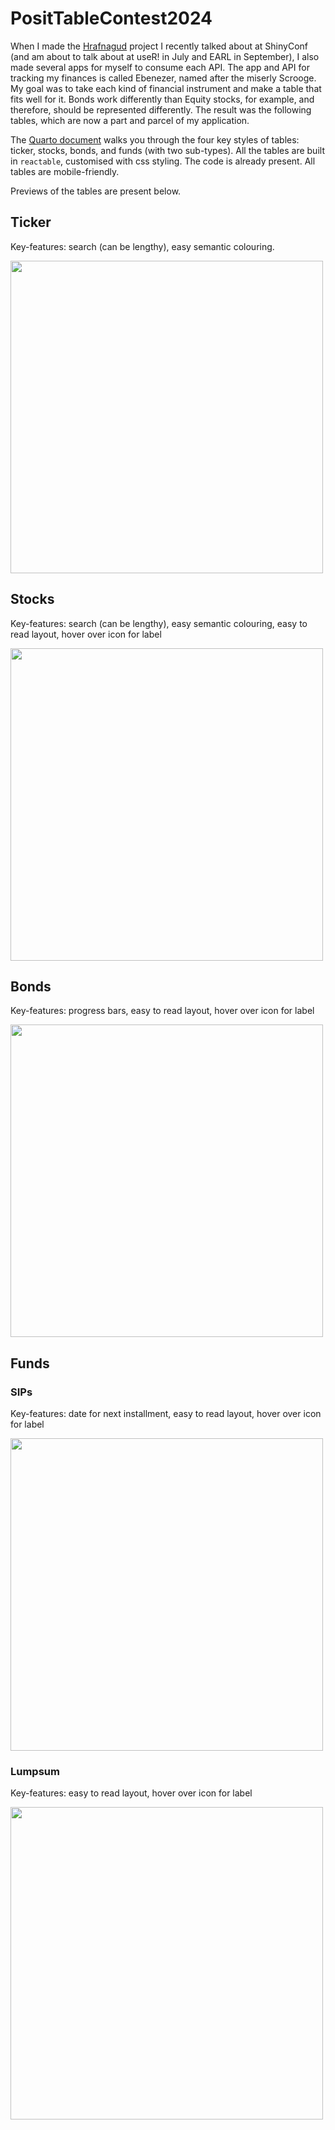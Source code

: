 # PositTableContest2024
When I made the [Hrafnagud](https://github.com/deepanshkhurana/Hrafnagud-Dynamo) project I recently talked about at ShinyConf (and am about to talk about at useR! in July and EARL in September), I also made several apps for myself to consume each API. The app and API for tracking my finances is called Ebenezer, named after the miserly Scrooge. My goal was to take each kind of financial instrument and make a table that fits well for it. Bonds work differently than Equity stocks, for example, and therefore, should be represented differently. The result was the following tables, which are now a part and parcel of my application.

The [Quarto document](https://deepanshkhurana.quarto.pub/ebenezer-tables/) walks you through the four key styles of tables: ticker, stocks, bonds, and funds (with two sub-types). All the tables are built in `reactable`, customised with css styling. The code is already present. All tables are mobile-friendly.

Previews of the tables are present below.

## Ticker

Key-features: search (can be lengthy), easy semantic colouring.

<img src="https://github.com/DeepanshKhurana/PositTableContest2024/assets/26517718/0e58d24f-177c-499e-9938-98b68dd160d0" width="500">

## Stocks

Key-features: search (can be lengthy), easy semantic colouring, easy to read layout, hover over icon for label

<img src="https://github.com/DeepanshKhurana/PositTableContest2024/assets/26517718/5e45a3af-ad71-4fb0-a7be-1f7af087a808" width="500">

## Bonds

Key-features: progress bars, easy to read layout, hover over icon for label

<img src="https://github.com/DeepanshKhurana/PositTableContest2024/assets/26517718/7009cf76-7f41-4604-885d-fdc670bfbc01" width="500">

## Funds

### SIPs

Key-features: date for next installment, easy to read layout, hover over icon for label

<img src="https://github.com/DeepanshKhurana/PositTableContest2024/assets/26517718/c06c0d69-b10c-49f0-8e1c-459016685411" width="500">

### Lumpsum

Key-features: easy to read layout, hover over icon for label

<img src="https://github.com/DeepanshKhurana/PositTableContest2024/assets/26517718/67226249-1d67-4f63-87e6-4bc3b3cd51cb" width="500">


